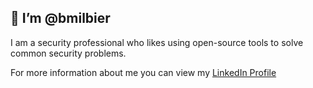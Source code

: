 ## 👋 I’m @bmilbier

I am a security professional who likes using open-source tools to solve common security problems. 

For more information about me you can view my [LinkedIn Profile](https://www.linkedin.com/in/brianmilbier)
